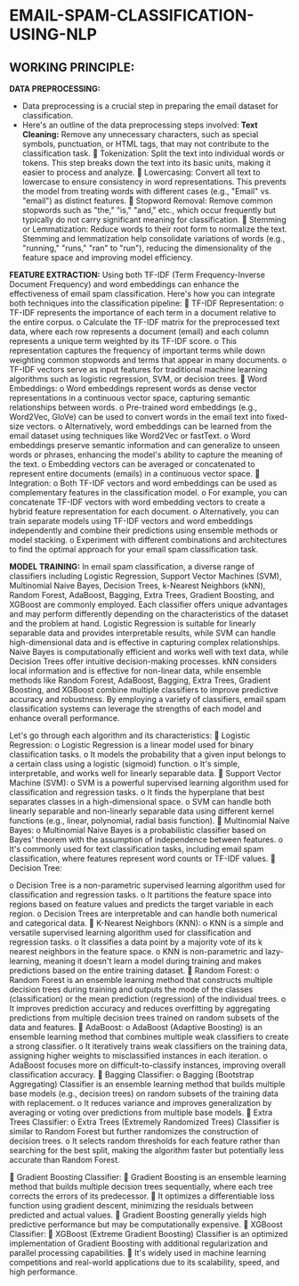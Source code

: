 # EMAIL-SPAM-CLASSIFICATION-USING-NLP
## WORKING PRINCIPLE: 
 
**DATA PREPROCESSING:**
- Data preprocessing is a crucial step in preparing the email dataset for 
classification.
- Here's an outline of the data preprocessing steps involved: 
**Text Cleaning:**
   Remove any unnecessary characters, such as special 
symbols, punctuation, or HTML tags, that may not contribute to the 
classification task. 
 Tokenization: Split the text into individual words or tokens. This step 
breaks down the text into its basic units, making it easier to process and 
analyze. 
 Lowercasing: Convert all text to lowercase to ensure consistency in word 
representations. This prevents the model from treating words with 
different cases (e.g., "Email" vs. "email") as distinct features. 
 Stopword Removal: Remove common stopwords such as "the," "is," 
"and," etc., which occur frequently but typically do not carry significant 
meaning for classification. 
 Stemming or Lemmatization: Reduce words to their root form to 
normalize the text. Stemming and lemmatization help consolidate 
variations of words (e.g., "running," "runs," "ran" to "run"), reducing the 
dimensionality of the feature space and improving model efficiency.



**FEATURE EXTRACTION:**
Using both TF-IDF (Term Frequency-Inverse Document Frequency) and word 
embeddings can enhance the effectiveness of email spam classification. Here's 
how you can integrate both techniques into the classification pipeline: 
 TF-IDF Representation: 
o TF-IDF represents the importance of each term in a document relative to the 
entire corpus. 
o Calculate the TF-IDF matrix for the preprocessed text data, where each row 
represents a document (email) and each column represents a unique term 
weighted by its TF-IDF score. 
o This representation captures the frequency of important terms while down
weighting common stopwords and terms that appear in many documents. 
o TF-IDF vectors serve as input features for traditional machine learning 
algorithms such as logistic regression, SVM, or decision trees. 
 Word Embeddings: 
o Word embeddings represent words as dense vector representations in a 
continuous vector space, capturing semantic relationships between words. 
o Pre-trained word embeddings (e.g., Word2Vec, GloVe) can be used to 
convert words in the email text into fixed-size vectors. 
o Alternatively, word embeddings can be learned from the email dataset using 
techniques like Word2Vec or fastText. 
o Word embeddings preserve semantic information and can generalize to 
unseen words or phrases, enhancing the model's ability to capture the 
meaning of the text. 
o Embedding vectors can be averaged or concatenated to represent entire 
documents (emails) in a continuous vector space. 
 Integration: 
o Both TF-IDF vectors and word embeddings can be used as complementary 
features in the classification model. 
o For example, you can concatenate TF-IDF vectors with word embedding 
vectors to create a hybrid feature representation for each document. 
o Alternatively, you can train separate models using TF-IDF vectors and word 
embeddings independently and combine their predictions using ensemble 
methods or model stacking. 
o Experiment with different combinations and architectures to find the optimal 
approach for your email spam classification task.

**MODEL TRAINING:** 
In email spam classification, a diverse range of classifiers including Logistic 
Regression, Support Vector Machines (SVM), Multinomial Naive Bayes, 
Decision Trees, k-Nearest Neighbors (kNN), Random Forest, AdaBoost, 
Bagging, Extra Trees, Gradient Boosting, and XGBoost are commonly 
employed. Each classifier offers unique advantages and may perform differently 
depending on the characteristics of the dataset and the problem at hand. Logistic 
Regression is suitable for linearly separable data and provides interpretable 
results, while SVM can handle high-dimensional data and is effective in 
capturing complex relationships. Naive Bayes is computationally efficient and 
works well with text data, while Decision Trees offer intuitive decision-making 
processes. kNN considers local information and is effective for non-linear data, 
while ensemble methods like Random Forest, AdaBoost, Bagging, Extra Trees, 
Gradient Boosting, and XGBoost combine multiple classifiers to improve 
predictive accuracy and robustness. By employing a variety of classifiers, email 
spam classification systems can leverage the strengths of each model and 
enhance overall performance. 
 
Let's go through each algorithm and its characteristics: 
 Logistic Regression: 
o Logistic Regression is a linear model used for binary classification tasks. 
o It models the probability that a given input belongs to a certain class using a 
logistic (sigmoid) function. 
o It's simple, interpretable, and works well for linearly separable data. 
 Support Vector Machine (SVM): 
o SVM is a powerful supervised learning algorithm used for classification and 
regression tasks. 
o It finds the hyperplane that best separates classes in a high-dimensional space. 
o SVM can handle both linearly separable and non-linearly separable data using 
different kernel functions (e.g., linear, polynomial, radial basis function). 
 Multinomial Naive Bayes: 
o Multinomial Naive Bayes is a probabilistic classifier based on Bayes' theorem 
with the assumption of independence between features. 
o It's commonly used for text classification tasks, including email spam 
classification, where features represent word counts or TF-IDF values. 
 Decision Tree: 
  
 
  
 
o Decision Tree is a non-parametric supervised learning algorithm used for 
classification and regression tasks. 
o It partitions the feature space into regions based on feature values and predicts 
the target variable in each region. 
o Decision Trees are interpretable and can handle both numerical and 
categorical data. 
 K-Nearest Neighbors (KNN): 
o KNN is a simple and versatile supervised learning algorithm used for 
classification and regression tasks. 
o It classifies a data point by a majority vote of its k nearest neighbors in the 
feature space. 
o KNN is non-parametric and lazy-learning, meaning it doesn't learn a model 
during training and makes predictions based on the entire training dataset. 
 Random Forest: 
o Random Forest is an ensemble learning method that constructs multiple 
decision trees during training and outputs the mode of the classes 
(classification) or the mean prediction (regression) of the individual trees. 
o It improves prediction accuracy and reduces overfitting by aggregating 
predictions from multiple decision trees trained on random subsets of the data 
and features. 
 AdaBoost: 
o AdaBoost (Adaptive Boosting) is an ensemble learning method that combines 
multiple weak classifiers to create a strong classifier. 
o It iteratively trains weak classifiers on the training data, assigning higher 
weights to misclassified instances in each iteration. 
o AdaBoost focuses more on difficult-to-classify instances, improving overall 
classification accuracy. 
 Bagging Classifier: 
o Bagging (Bootstrap Aggregating) Classifier is an ensemble learning method 
that builds multiple base models (e.g., decision trees) on random subsets of 
the training data with replacement. 
o It reduces variance and improves generalization by averaging or voting over 
predictions from multiple base models. 
 Extra Trees Classifier: 
o Extra Trees (Extremely Randomized Trees) Classifier is similar to Random 
Forest but further randomizes the construction of decision trees. 
o It selects random thresholds for each feature rather than searching for the best 
split, making the algorithm faster but potentially less accurate than Random 
Forest. 
  
 
  
 
 Gradient Boosting Classifier: 
 Gradient Boosting is an ensemble learning method that builds multiple 
decision trees sequentially, where each tree corrects the errors of its 
predecessor. 
 It optimizes a differentiable loss function using gradient descent, 
minimizing the residuals between predicted and actual values. 
 Gradient Boosting generally yields high predictive performance but may 
be computationally expensive. 
 XGBoost Classifier: 
 XGBoost (Extreme Gradient Boosting) Classifier is an optimized 
implementation of Gradient Boosting with additional regularization and 
parallel processing capabilities. 
 It's widely used in machine learning competitions and real-world 
applications due to its scalability, speed, and high performance. 
